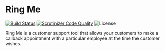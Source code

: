 # Ring Me
[![Build Status](https://travis-ci.org/idevelopment/RingMe.svg?branch=master)](https://travis-ci.org/idevelopment/RingMe)
[![Scrutinizer Code Quality](https://scrutinizer-ci.com/g/idevelopment/RingMe/badges/quality-score.png?b=master)](https://scrutinizer-ci.com/g/idevelopment/RingMe/?branch=master)
![License](https://img.shields.io/github/license/idevelopment/RingMe.svg)

Ring Me is a customer support tool that allows your customers to make a callback appointment with a particular employee at the time the customer wishes.